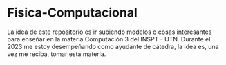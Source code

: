 # Fisica-Computacional
La idea de este repositorio es ir subiendo modelos o cosas interesantes para enseñar en la materia Computación 3 del INSPT - UTN.
Durante el 2023 me estoy desempeñando como ayudante de cátedra, la idea es, una vez me reciba, tomar esta materia.
